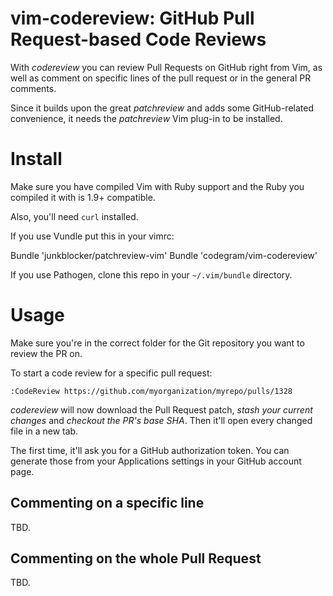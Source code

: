 # vim-codereview: GitHub Pull Request-based Code Reviews

With *codereview* you can review Pull Requests on GitHub right from Vim, as
well as comment on specific lines of the pull request or in the general PR
comments.

Since it builds upon the great *patchreview* and adds some GitHub-related
convenience, it needs the *patchreview* Vim plug-in to be installed.

# Install

Make sure you have compiled Vim with Ruby support and the Ruby you compiled it
with is 1.9+ compatible.

Also, you'll need `curl` installed.

If you use Vundle put this in your vimrc:

Bundle 'junkblocker/patchreview-vim'
Bundle 'codegram/vim-codereview'

If you use Pathogen, clone this repo in your `~/.vim/bundle` directory.

# Usage

Make sure you're in the correct folder for the Git repository you want to
review the PR on.

To start a code review for a specific pull request:

```
:CodeReview https://github.com/myorganization/myrepo/pulls/1328
```

*codereview* will now download the Pull Request patch, *stash your
current changes* and *checkout the PR's base SHA*. Then it'll open every
changed file in a new tab.

The first time, it'll ask you for a GitHub authorization token. You can
generate those from your Applications settings in your GitHub account page.

## Commenting on a specific line

TBD.

## Commenting on the whole Pull Request

TBD.